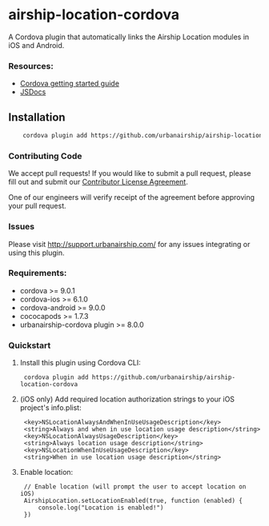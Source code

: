 # airship-location-cordova

A Cordova plugin that automatically links the Airship Location modules in iOS and Android.

### Resources:
 - [Cordova getting started guide](http://docs.urbanairship.com/platform/cordova/)
 - [JSDocs](http://docs.urbanairship.com/reference/libraries/airship-location-cordova/latest/)

## Installation

```xml
	cordova plugin add https://github.com/urbanairship/airship-location-cordova
```

### Contributing Code

We accept pull requests! If you would like to submit a pull request, please fill out and submit our
[Contributor License Agreement](https://docs.google.com/forms/d/e/1FAIpQLScErfiz-fXSPpVZ9r8Di2Tr2xDFxt5MgzUel0__9vqUgvko7Q/viewform).

One of our engineers will verify receipt of the agreement before approving your pull request.

### Issues

Please visit http://support.urbanairship.com/ for any issues integrating or using this plugin.

### Requirements:
 - cordova >= 9.0.1
 - cordova-ios >= 6.1.0
 - cordova-android >= 9.0.0
 - cococapods >= 1.7.3
 - urbanairship-cordova plugin  >= 8.0.0


 ### Quickstart

1. Install this plugin using Cordova CLI:

        cordova plugin add https://github.com/urbanairship/airship-location-cordova

2. (iOS only) Add required location authorization strings to your iOS project's info.plist:

		<key>NSLocationAlwaysAndWhenInUseUsageDescription</key>
		<string>Always and when in use location usage description</string>
		<key>NSLocationAlwaysUsageDescription</key>
		<string>Always location usage description</string>
		<key>NSLocationWhenInUseUsageDescription</key>
		<string>When in use location usage description</string>

3. Enable location:

        // Enable location (will prompt the user to accept location on iOS)
        AirshipLocation.setLocationEnabled(true, function (enabled) {
            console.log("Location is enabled!")
        })